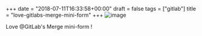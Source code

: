 +++
date = "2018-07-11T16:33:58+00:00"
draft = false
tags = ["gitlab"]
title = "love-gitlabs-merge-mini-form"
+++
![image](/img/2018-07-11-love-gitlabs-merge-mini-form/d2e1297fca35246202aac2ef58e6b64f9144ece61f989160990d276016e6b649.png)

Love @GitLab's Merge mini-form !
